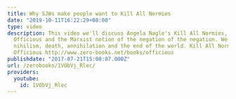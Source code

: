 ```yaml
---
title: Why SJWs make people want to Kill All Normies
date: "2019-10-11T16:22:29+08:00"
type: video
description: This video we'll discuss Angela Nagle's Kill All Normies, Josie Appleton's
  Officious and the Marxist notion of the negation of the negation. We'll also cover
  nihilism, death, annihilation and the end of the world. Kill All Normies http://www.zero-books.net/books/kill-all-normies
  Officious http://www.zero-books.net/books/officious
publishdate: "2017-07-21T15:08:07.000Z"
url: /zerobooks/1VObVj_Rlec/
providers:
  youtube:
    id: 1VObVj_Rlec
---
```

